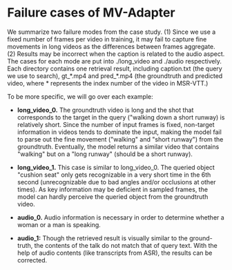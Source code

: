 # Failure cases of MV-Adapter

We summarize two failure modes from the case study. (1) Since we use a fixed number of frames per video in training, it may fail to capture fine movements in long videos as the differences between frames aggregate. (2) Results may be incorrect when the caption is related to the audio aspect. The cases for each mode are put into ./long_video and ./audio respectively. Each directory contains one retrieval result, including caption.txt (the query we use to search), gt_\*.mp4 and pred_\*.mp4 (the groundtruth and predicted video, where * represents the index number of the video in MSR-VTT.)

To be more specific, we will go over each example:
- **long_video_0.** The groundtruth video is long and the shot that corresponds to the target in the query ("walking down a short runway) is relatively short. Since the number of input frames is fixed, non-target information in videos tends to dominate the input, making the model fail to parse out the fine movement ("walking" and "short runway") from the groundtruth. Eventually, the model returns a similar video that contains "walking" but on a "long runway" (should be a short runway).

- **long_video_1.** This case is similar to long_video_0. The queried object "cushion seat" only gets recognizable in a very short time in the 6th second (unrecognizable due to bad angles and/or occlusions at other times). As key information may be deficient in sampled frames, the model can hardly perceive the queried object from the groundtruth video.

- **audio_0.** Audio information is necessary in order to determine whether a woman or a man is speaking.

- **audio_1:** Though the retrieved result is visually similar to the ground-truth, the contents of the talk do not match that of query text. With the help of audio contents (like transcripts from ASR), the results can be corrected.
